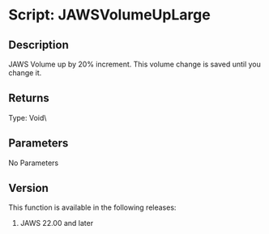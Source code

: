 # Script: JAWSVolumeUpLarge

## Description

JAWS Volume up by 20% increment. This volume change is saved until you
change it.

## Returns

Type: Void\

## Parameters

No Parameters

## Version

This function is available in the following releases:

1.  JAWS 22.00 and later
